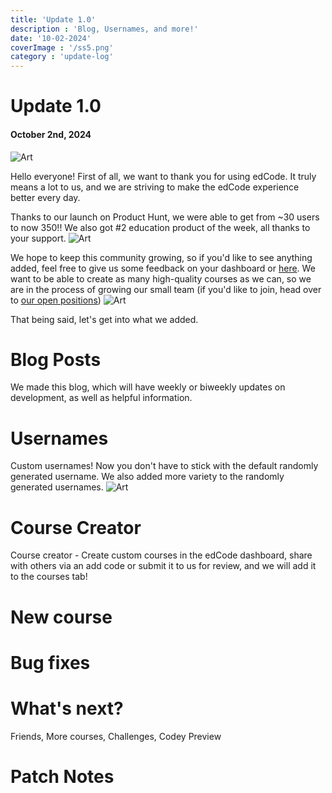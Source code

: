 ```yaml
---
title: 'Update 1.0'
description : 'Blog, Usernames, and more!'
date: '10-02-2024'
coverImage : '/ss5.png'
category : 'update-log'
---          
```

# Update 1.0
#### October 2nd, 2024

![Art](/favicon.ico)

Hello everyone! First of all, we want to thank you for using edCode. It truly means a lot to us, and we are striving to make the edCode experience better every day.

Thanks to our launch on Product Hunt, we were able to get from ~30 users to now 350!! We also got #2 education product of the week, all thanks to your support.
![Art](/ss7.png)

We hope to keep this community growing, so if you'd like to see anything added, feel free to give us some feedback on your dashboard or [here](https://edcodee.me/feedback). We want to be able to create as many high-quality courses as we can, so we are in the process of growing our small team (if you'd like to join, head over to [our open positions](https://edcodee.me/positions)) 
![Art](/ss6.png)

That being said, let's get into what we added.


# Blog Posts

We made this blog, which will have weekly or biweekly updates on development, as well as helpful information. 

# Usernames
Custom usernames! Now you don't have to stick with the default randomly generated username. We also added more variety to the randomly generated usernames.
![Art](/ss5.png) 

# Course Creator
Course creator - Create custom courses in the edCode dashboard, share with others via an add code or submit it to us for review, and we will add it to the courses tab!

# New course

# Bug fixes

# What's next?
Friends, More courses, Challenges, Codey Preview

# Patch Notes